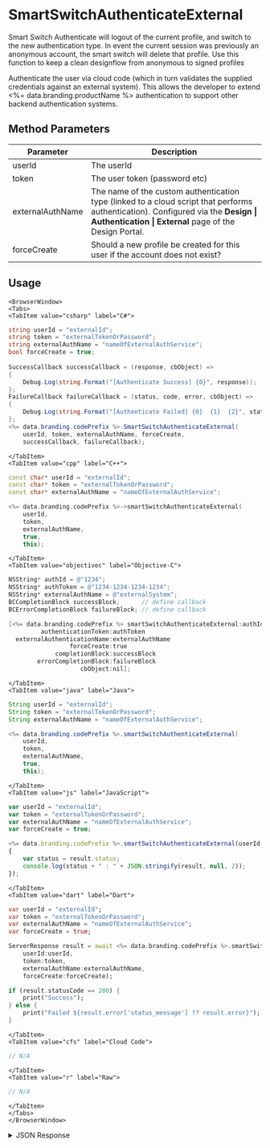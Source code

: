 # SmartSwitchAuthenticateExternal

Smart Switch Authenticate will logout of the current profile, and switch to the new authentication type.
In event the current session was previously an anonymous account, the smart switch will delete that profile.
Use this function to keep a clean designflow from anonymous to signed profiles

Authenticate the user via cloud code (which in turn validates the supplied credentials against an external system).
This allows the developer to extend <%= data.branding.productName %> authentication to support other backend authentication systems.

## Method Parameters
Parameter | Description
--------- | -----------
userId | The userId
token | The user token (password etc)
externalAuthName | The name of the custom authentication type (linked to a cloud script that performs authentication). Configured via the **Design &#124; Authentication &#124; External** page of the Design Portal.
forceCreate | Should a new profile be created for this user if the account does not exist?

## Usage

```mdx-code-block
<BrowserWindow>
<Tabs>
<TabItem value="csharp" label="C#">
```

```csharp
string userId = "externalId";
string token = "externalTokenOrPassword";
string externalAuthName = "nameOfExternalAuthService";
bool forceCreate = true;
    
SuccessCallback successCallback = (response, cbObject) =>
{
    Debug.Log(string.Format("[Authenticate Success] {0}", response));
};
FailureCallback failureCallback = (status, code, error, cbObject) =>
{
    Debug.Log(string.Format("[Authenticate Failed] {0}  {1}  {2}", status, code, error));
};
<%= data.branding.codePrefix %>.SmartSwitchAuthenticateExternal(
    userId, token, externalAuthName, forceCreate,
    successCallback, failureCallback);
```

```mdx-code-block
</TabItem>
<TabItem value="cpp" label="C++">
```

```cpp
const char* userId = "externalId";
const char* token = "externalTokenOrPassword";
const char* externalAuthName = "nameOfExternalAuthService";

<%= data.branding.codePrefix %>->smartSwitchAuthenticateExternal(
    userId,
    token,
    externalAuthName,
    true,
    this);
```

```mdx-code-block
</TabItem>
<TabItem value="objectivec" label="Objective-C">
```

```objectivec
NSString* authId = @"1234";
NSString* authToken = @"1234-1234-1234-1234";
NSString* externalAuthName = @"externalSystem";
BCCompletionBlock successBlock;      // define callback
BCErrorCompletionBlock failureBlock; // define callback

[<%= data.branding.codePrefix %> smartSwitchAuthenticateExternal:authId
         authenticationToken:authToken
  externalAuthenticationName:externalAuthName
                 forceCreate:true
             completionBlock:successBlock
        errorCompletionBlock:failureBlock
                    cbObject:nil];
```

```mdx-code-block
</TabItem>
<TabItem value="java" label="Java">
```

```java
String userId = "externalId";
String token = "externalTokenOrPassword";
String externalAuthName = "nameOfExternalAuthService";

<%= data.branding.codePrefix %>.smartSwitchAuthenticateExternal(
    userId,
    token,
    externalAuthName,
    true,
    this);
```

```mdx-code-block
</TabItem>
<TabItem value="js" label="JavaScript">
```

```javascript
var userId = "externalId";
var token = "externalTokenOrPassword";
var externalAuthName = "nameOfExternalAuthService";
var forceCreate = true;

<%= data.branding.codePrefix %>.smartSwitchAuthenticateExternal(userId, token, externalAuthName, forceCreate, result =>
{
	var status = result.status;
	console.log(status + " : " + JSON.stringify(result, null, 2));
});
```

```mdx-code-block
</TabItem>
<TabItem value="dart" label="Dart">
```

```dart
var userId = "externalId";
var token = "externalTokenOrPassword";
var externalAuthName = "nameOfExternalAuthService";
var forceCreate = true;

ServerResponse result = await <%= data.branding.codePrefix %>.smartSwitchAuthenticateExternal(
    userId:userId, 
    token:token,
    externalAuthName:externalAuthName, 
    forceCreate:forceCreate);

if (result.statusCode == 200) {
    print("Success");    
} else {
    print("Failed ${result.error['status_message'] ?? result.error}");
}
```

```mdx-code-block
</TabItem>
<TabItem value="cfs" label="Cloud Code">
```

```javascript
// N/A
```

```mdx-code-block
</TabItem>
<TabItem value="r" label="Raw">
```

```javascript
// N/A
```

```mdx-code-block
</TabItem>
</Tabs>
</BrowserWindow>
```

<details>
<summary>JSON Response</summary>

```javascript
var userId = "externalId";
var token = "externalTokenOrPassword";
var externalAuthName = "nameOfExternalAuthService";
var forceCreate = true;

<%= data.branding.codePrefix %>.smartSwitchAuthenticateExternal(userId, token, externalAuthName, forceCreate, result =>
{
	var status = result.status;
	console.log(status + " : " + JSON.stringify(result, null, 2));
});
```
</details>

